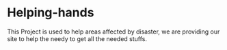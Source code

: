 # Helping-hands
This Project is used to help areas affected by disaster, we are providing our site to help the needy to get all the needed stuffs.
